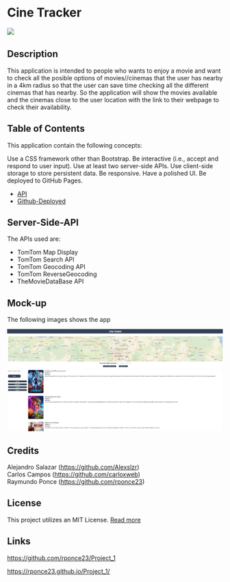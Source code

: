 # Cine Tracker

<img src="https://img.shields.io/badge/License-MIT-blue"></img>

## Description

This application is intended to people who wants to enjoy a movie and want to check all the posible options of movies//cinemas that the user has nearby in a 4km radius so that the user can save time checking all the different cinemas that has nearby. So the application will show the movies available and the cinemas close to the user location with the link to their webpage to check their availability.

## Table of Contents

This application contain the following concepts:

Use a CSS framework other than Bootstrap.
Be interactive (i.e., accept and respond to user input).
Use at least two server-side APIs.
Use client-side storage to store persistent data.
Be responsive.
Have a polished UI.
Be deployed to GitHub Pages.

- [API](#server-side-api)
- [Github-Deployed](#links)


## Server-Side-API
The APIs used are: 
- TomTom Map Display
- TomTom Search API
- TomTom Geocoding API
- TomTom ReverseGeocoding
- TheMovieDataBase API

## Mock-up

The following images shows the app

![Main Screen](/assets/images/Main%20Screen%20page.jpg) 

## Credits

Alejandro Salazar (https://github.com/Alexslzr)<br>
Carlos Campos (https://github.com/carloxweb)<br>
Raymundo Ponce (https://github.com/rponce23)<br>

## License

This project utilizes an MIT License. [Read more](https://choosealicense.com/licenses/mit/)

## Links

https://github.com/rponce23/Project_1

https://rponce23.github.io/Project_1/